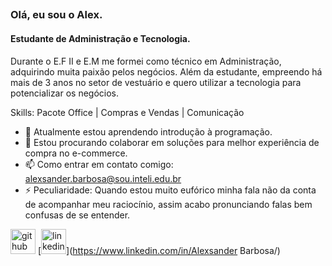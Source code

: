 ## 
### Olá, eu sou o Alex.
#### Estudante de Administração e Tecnologia.
Durante o E.F II e E.M me formei como técnico em Administração, adquirindo muita paixão pelos negócios. Além da estudante, empreendo há mais de 3 anos no setor de vestuário e quero utilizar a tecnologia para potencializar os negócios.

Skills: Pacote Office | Compras e Vendas | Comunicação

- 🌱 Atualmente estou aprendendo introdução à programação. 
- 👯 Estou procurando colaborar em soluções para melhor experiência de compra no e-commerce. 
- 📫 Como entrar em contato comigo: alexsander.barbosa@sou.inteli.edu.br 
- ⚡ Peculiaridade: Quando estou muito eufórico minha fala não da conta de acompanhar meu raciocínio, assim acabo pronunciando falas bem confusas de se entender. 


[<img src='https://cdn.jsdelivr.net/npm/simple-icons@3.0.1/icons/github.svg' alt='github' height='40'>](https://github.com/Alex-Silva2004)  [<img src='https://cdn.jsdelivr.net/npm/simple-icons@3.0.1/icons/linkedin.svg' alt='linkedin' height='40'>](https://www.linkedin.com/in/Alexsander Barbosa/)  



<!--
**Alex-Silva2004/Alex-Silva2004** is a ✨ _special_ ✨ repository because its `README.md` (this file) appears on your GitHub profile.

Here are some ideas to get you started:

- 🔭 I’m currently working on ...
- 🌱 I’m currently learning ...
- 👯 I’m looking to collaborate on ...
- 🤔 I’m looking for help with ...
- 💬 Ask me about ...
- 📫 How to reach me: ...
- 😄 Pronouns: ...
- ⚡ Fun fact: ...
-->

